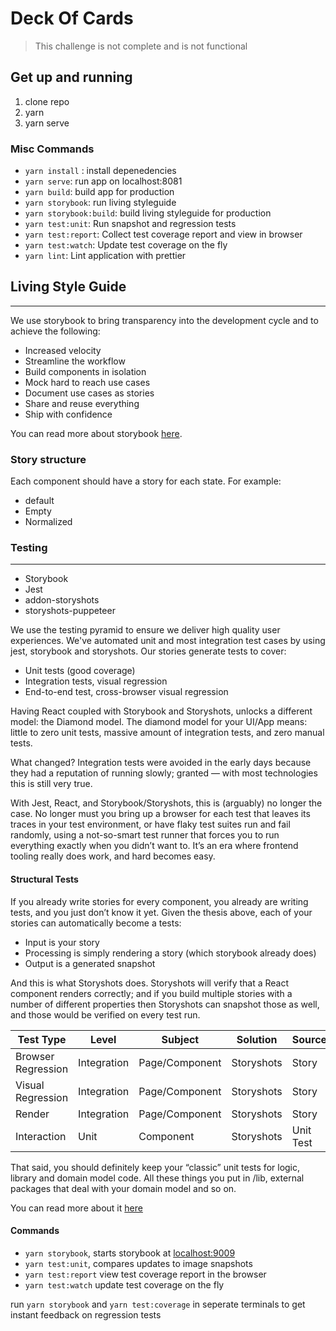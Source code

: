 # Deck Of Cards

>This challenge is not complete and is not functional

## Get up and running

1. clone repo
2. yarn
3. yarn serve

### Misc Commands

* `yarn install` : install depenedencies
* `yarn serve`: run app on localhost:8081
* `yarn build`: build app for production
* `yarn storybook`: run living styleguide
* `yarn storybook:build`: build living styleguide for production
* `yarn test:unit`: Run snapshot and regression tests
* `yarn test:report`: Collect test coverage report and view in browser
* `yarn test:watch`: Update test coverage on the fly
* `yarn lint`: Lint application with prettier

## Living Style Guide

---
We use storybook to bring transparency into the development cycle and to achieve the following:

* Increased velocity
* Streamline the workflow
* Build components in isolation
* Mock hard to reach use cases
* Document use cases as stories
* Share and reuse everything
* Ship with confidence

You can read more about storybook [here](https://storybook.js.org/docs/basics/introduction/).

### Story structure

Each component should have a story for each state.  For example:

* default
* Empty
* Normalized

### Testing

---

* Storybook
* Jest
* addon-storyshots
* storyshots-puppeteer

We use the testing pyramid to ensure we deliver high quality user experiences.  We've automated unit and most integration test cases by using jest, storybook and storyshots.  Our stories generate tests to cover:

* Unit tests (good coverage)
* Integration tests, visual regression
* End-to-end test, cross-browser visual regression

Having React coupled with Storybook and Storyshots, unlocks a different model: the Diamond model.
The diamond model for your UI/App means: little to zero unit tests, massive amount of integration tests, and zero manual tests.

What changed? Integration tests were avoided in the early days because they had a reputation of running slowly; granted — with most technologies this is still very true.

With Jest, React, and Storybook/Storyshots, this is (arguably) no longer the case. No longer must you bring up a browser for each test that leaves its traces in your test environment, or have flaky test suites run and fail randomly, using a not-so-smart test runner that forces you to run everything exactly when you didn’t want to. It’s an era where frontend tooling really does work, and hard becomes easy.

#### Structural Tests

If you already write stories for every component, you already are writing tests, and you just don’t know it yet. Given the thesis above, each of your stories can automatically become a tests:

* Input is your story
* Processing is simply rendering a story (which storybook already does)
* Output is a generated snapshot

And this is what Storyshots does. Storyshots will verify that a React component renders correctly; and if you build multiple stories with a number of different properties then Storyshots can snapshot those as well, and those would be verified on every test run.

 | Test Type | Level | Subject | Solution | Source |
 | --------- | ----- | ------- | -------- | ------ |
 | Browser Regression | Integration | Page/Component | Storyshots | Story |
 | Visual Regression | Integration | Page/Component | Storyshots  | Story |
 | Render | Integration | Page/Component | Storyshots  | Story |
 | Interaction | Unit | Component | Storyshots  | Unit Test |

That said, you should definitely keep your “classic” unit tests for logic, library and domain model code. All these things you put in /lib, external packages that deal with your domain model and so on.

You can read more about it [here](https://medium.com/hiredscore-engineering/how-to-test-a-full-react-app-using-nothing-but-storybook-15f4c584e30a)

#### Commands

* `yarn storybook`, starts storybook at [localhost:9009](http://localhost:9009/)
* `yarn test:unit`, compares updates to image snapshots
* `yarn test:report` view test coverage report in the browser
* `yarn test:watch` update test coverage on the fly

run `yarn storybook` and `yarn test:coverage` in seperate terminals to get instant feedback on regression tests
